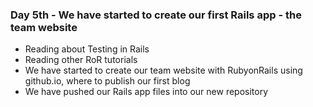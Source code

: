### Day 5th - We have started to create our first Rails app - the team website
* Reading about Testing in Rails
* Reading other RoR tutorials
* We have started to create our team website with RubyonRails using github.io, where to publish our first blog
* We have pushed our Rails app files into our new repository
